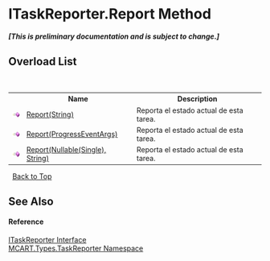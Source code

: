 # ITaskReporter.Report Method 
 _**\[This is preliminary documentation and is subject to change.\]**_


## Overload List
&nbsp;<table><tr><th></th><th>Name</th><th>Description</th></tr><tr><td>![Public method](media/pubmethod.gif "Public method")</td><td><a href="63d28867-68ba-a7a0-8317-8ad154e51e89">Report(String)</a></td><td>
Reporta el estado actual de esta tarea.</td></tr><tr><td>![Public method](media/pubmethod.gif "Public method")</td><td><a href="7076ac0c-d04c-89bb-64b9-96cec354421e">Report(ProgressEventArgs)</a></td><td>
Reporta el estado actual de esta tarea.</td></tr><tr><td>![Public method](media/pubmethod.gif "Public method")</td><td><a href="1c78549a-d306-ee4c-907b-2fcd90e28abc">Report(Nullable(Single), String)</a></td><td>
Reporta el estado actual de esta tarea.</td></tr></table>&nbsp;
<a href="#itaskreporter.report-method">Back to Top</a>

## See Also


#### Reference
<a href="33635590-5f82-4893-14af-1a5de20591b5">ITaskReporter Interface</a><br /><a href="256f3901-18cb-eeca-835c-7de778822db3">MCART.Types.TaskReporter Namespace</a><br />